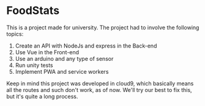 # FoodStats
This is a project made for university. The project had to involve the following topics:

1. Create an API with NodeJs and express in the Back-end
2. Use Vue in the Front-end
3. Use an arduino and any type of sensor
4. Run unity tests
5. Implement PWA and service workers

Keep in mind this project was developed in cloud9, which basically means all the routes and such don't work, as of now. We'll try our best to fix this, but it's quite a long process.